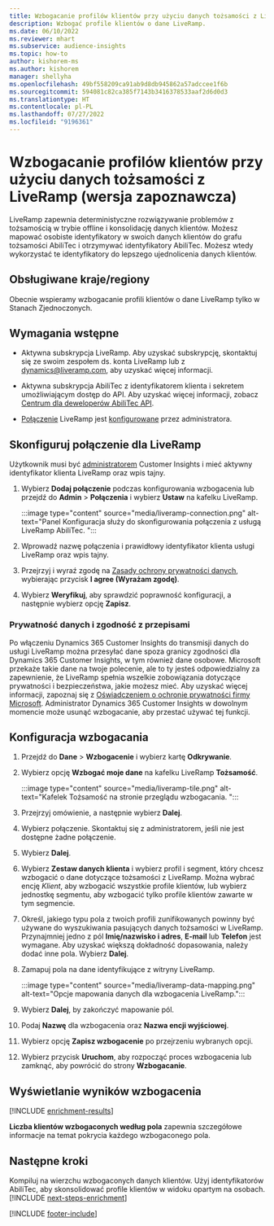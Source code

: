 ```yaml
---
title: Wzbogacanie profilów klientów przy użyciu danych tożsamości z LiveRamp (wersja zapoznawcza)
description: Wzbogać profile klientów o dane LiveRamp.
ms.date: 06/10/2022
ms.reviewer: mhart
ms.subservice: audience-insights
ms.topic: how-to
author: kishorem-ms
ms.author: kishorem
manager: shellyha
ms.openlocfilehash: 49bf558209ca91ab9d8db945862a57adccee1f6b
ms.sourcegitcommit: 594081c82ca385f7143b3416378533aaf2d6d0d3
ms.translationtype: HT
ms.contentlocale: pl-PL
ms.lasthandoff: 07/27/2022
ms.locfileid: "9196361"
---
```

# <a name="enrich-customer-profiles-with-identity-data-from-liveramp-preview"></a>Wzbogacanie profilów klientów przy użyciu danych tożsamości z LiveRamp (wersja zapoznawcza)

LiveRamp zapewnia deterministyczne rozwiązywanie problemów z tożsamością w trybie offline i konsolidację danych klientów. Możesz mapować osobiste identyfikatory w swoich danych klientów do grafu tożsamości AbiliTec i otrzymywać identyfikatory AbiliTec. Możesz wtedy wykorzystać te identyfikatory do lepszego ujednolicenia danych klientów.

## <a name="supported-countriesregions"></a>Obsługiwane kraje/regiony

Obecnie wspieramy wzbogacanie profili klientów o dane LiveRamp tylko w Stanach Zjednoczonych.

## <a name="prerequisites"></a>Wymagania wstępne

- Aktywna subskrypcja LiveRamp. Aby uzyskać subskrypcję, skontaktuj się ze swoim zespołem ds. konta LiveRamp lub z [dynamics@liveramp.com](mailto:dynamics@liveramp.com), aby uzyskać więcej informacji.

- Aktywna subskrypcja AbiliTec z identyfikatorem klienta i sekretem umożliwiającym dostęp do API. Aby uzyskać więcej informacji, zobacz [Centrum dla deweloperów AbiliTec API](https://developers.liveramp.com/abilitec-api/).

- [Połączenie](connections.md) LiveRamp jest [konfigurowane](#configure-the-connection-for-liveramp) przez administratora.

## <a name="configure-the-connection-for-liveramp"></a>Skonfiguruj połączenie dla LiveRamp

Użytkownik musi być [administratorem](permissions.md#admin) Customer Insights i mieć aktywny identyfikator klienta LiveRamp oraz wpis tajny.

1. Wybierz **Dodaj połączenie** podczas konfigurowania wzbogacenia lub przejdź do **Admin** > **Połączenia** i wybierz **Ustaw** na kafelku LiveRamp.

   :::image type="content" source="media/liveramp-connection.png" alt-text="Panel Konfiguracja służy do skonfigurowania połączenia z usługą LiveRamp AbiliTec. ":::

1. Wprowadź nazwę połączenia i prawidłowy identyfikator klienta usługi LiveRamp oraz wpis tajny.

1. Przejrzyj i wyraź zgodę na [Zasady ochrony prywatności danych](#data-privacy-and-compliance), wybierając przycisk **I agree (Wyrażam zgodę)**.

1. Wybierz **Weryfikuj**, aby sprawdzić poprawność konfiguracji, a następnie wybierz opcję **Zapisz**.

### <a name="data-privacy-and-compliance"></a>Prywatność danych i zgodność z przepisami

Po włączeniu Dynamics 365 Customer Insights do transmisji danych do usługi LiveRamp można przesyłać dane spoza granicy zgodności dla Dynamics 365 Customer Insights, w tym również dane osobowe. Microsoft przekaże takie dane na twoje polecenie, ale to ty jesteś odpowiedzialny za zapewnienie, że LiveRamp spełnia wszelkie zobowiązania dotyczące prywatności i bezpieczeństwa, jakie możesz mieć. Aby uzyskać więcej informacji, zapoznaj się z [Oświadczeniem o ochronie prywatności firmy Microsoft](https://go.microsoft.com/fwlink/?linkid=396732). Administrator Dynamics 365 Customer Insights w dowolnym momencie może usunąć wzbogacanie, aby przestać używać tej funkcji.

## <a name="configure-the-enrichment"></a>Konfiguracja wzbogacania

1. Przejdź do **Dane** > **Wzbogacenie** i wybierz kartę **Odkrywanie**.

1. Wybierz opcję **Wzbogać moje dane** na kafelku LiveRamp **Tożsamość**.

   :::image type="content" source="media/liveramp-tile.png" alt-text="Kafelek Tożsamość na stronie przeglądu wzbogacania. ":::

1. Przejrzyj omówienie, a następnie wybierz **Dalej**.

1. Wybierz połączenie. Skontaktuj się z administratorem, jeśli nie jest dostępne żadne połączenie.

1. Wybierz **Dalej**.

1. Wybierz **Zestaw danych klienta** i wybierz profil i segment, który chcesz wzbogacić o dane dotyczące tożsamości z LiveRamp. Można wybrać encję *Klient*, aby wzbogacić wszystkie profile klientów, lub wybierz jednostkę segmentu, aby wzbogacić tylko profile klientów zawarte w tym segmencie.

1. Określ, jakiego typu pola z twoich profili zunifikowanych powinny być używane do wyszukiwania pasujących danych tożsamości w LiveRamp. Przynajmniej jedno z pól **Imię/nazwisko i adres**, **E-mail** lub **Telefon** jest wymagane. Aby uzyskać większą dokładność dopasowania, należy dodać inne pola. Wybierz **Dalej**.

1. Zamapuj pola na dane identyfikujące z witryny LiveRamp.

   :::image type="content" source="media/liveramp-data-mapping.png" alt-text="Opcje mapowania danych dla wzbogacenia LiveRamp.":::

1. Wybierz **Dalej**, by zakończyć mapowanie pól.

1. Podaj **Nazwę** dla wzbogacenia oraz **Nazwa encji wyjściowej**.

1. Wybierz opcję **Zapisz wzbogacenie** po przejrzeniu wybranych opcji.

1. Wybierz przycisk **Uruchom**, aby rozpocząć proces wzbogacenia lub zamknąć, aby powrócić do strony **Wzbogacanie**.

## <a name="view-enrichment-results"></a>Wyświetlanie wyników wzbogacenia

[!INCLUDE [enrichment-results](includes/enrichment-results.md)]

**Liczba klientów wzbogaconych według pola** zapewnia szczegółowe informacje na temat pokrycia każdego wzbogaconego pola.

## <a name="next-steps"></a>Następne kroki

Kompiluj na wierzchu wzbogaconych danych klientów. Użyj identyfikatorów AbiliTec, aby skonsolidować profile klientów w widoku opartym na osobach.
[!INCLUDE [next-steps-enrichment](includes/next-steps-enrichment.md)]

[!INCLUDE [footer-include](includes/footer-banner.md)]
